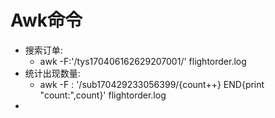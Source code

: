 
# Awk命令
- 搜索订单:
  - awk  -F:'/tys170406162629207001/' flightorder.log
- 统计出现数量:
  - awk -F : '/sub170429233056399/{count++} END{print "count:",count}'   flightorder.log
-
